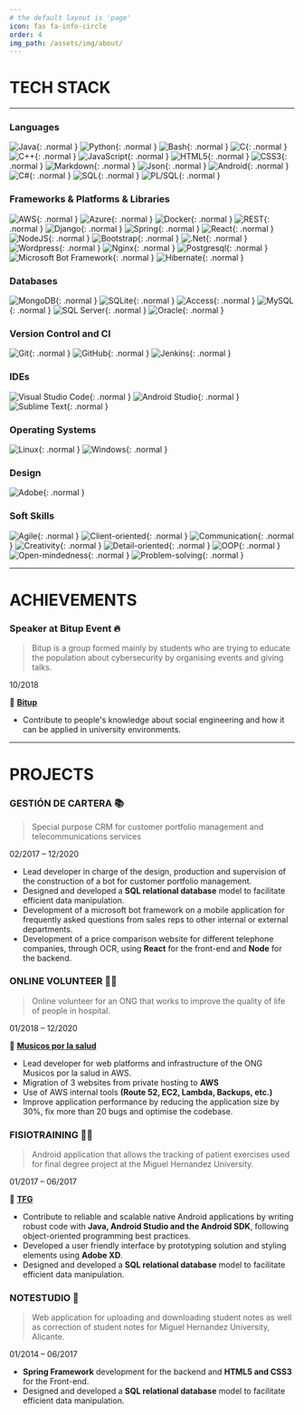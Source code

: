```yaml
---
# the default layout is 'page'
icon: fas fa-info-circle
order: 4
img_path: /assets/img/about/
---
```


# TECH STACK
---
### Languages

![Java](java.svg){: .normal }
![Python](python.svg){: .normal }
![Bash](bash.svg){: .normal }
![C](c.svg){: .normal }
![C++](cpp.svg){: .normal }
![JavaScript](javascript.svg){: .normal }
![HTML5](html.svg){: .normal }
![CSS3](css.svg){: .normal }
![Markdown](markdown.svg){: .normal }
![Json](json.svg){: .normal }
![Android](android.svg){: .normal }
![C#](csharp.svg){: .normal }
![SQL](sql.svg){: .normal }
![PL/SQL](plsql.svg){: .normal }

### Frameworks & Platforms & Libraries

![AWS](aws.svg){: .normal }
![Azure](azure.svg){: .normal }
![Docker](docker.svg){: .normal }
![REST](rest.svg){: .normal }
![Django](django.svg){: .normal }
![Spring](spring.svg){: .normal }
![React](react.svg){: .normal }
![NodeJS](node.svg){: .normal }
![Bootstrap](bootstrap.svg){: .normal }
![.Net](net.svg){: .normal }
![Wordpress](wordpress.svg){: .normal }
![Nginx](nginx.svg){: .normal }
![Postgresql](postgresql.svg){: .normal }
![Microsoft Bot Framework](mbf.svg){: .normal }
![Hibernate](hibernate.svg){: .normal }

### Databases

![MongoDB](mongo.svg){: .normal }
![SQLite](sqlite.svg){: .normal }
![Access](access.svg){: .normal }
![MySQL](mysql.svg){: .normal }
![SQL Server](sql-server.svg){: .normal }
![Oracle](oracle.svg){: .normal }

### Version Control and CI

![Git](git.svg){: .normal }
![GitHub](github.svg){: .normal }
![Jenkins](jenkins.svg){: .normal }

### IDEs

![Visual Studio Code](vsc.svg){: .normal }
![Android Studio](android-studio.svg){: .normal }
![Sublime Text](sublime.svg){: .normal }

### Operating Systems

![Linux](linux.svg){: .normal }
![Windows](windows.svg){: .normal }

### Design

![Adobe](adobe.svg){: .normal }

### Soft Skills

![Agile](agile.svg){: .normal }
![Client-oriented](client.svg){: .normal }
![Communication](comm.svg){: .normal }
![Creativity](creat.svg){: .normal }
![Detail-oriented](detail.svg){: .normal }
![OOP](oop.svg){: .normal }
![Open-mindedness](open.svg){: .normal }
![Problem-solving](problem.svg){: .normal }

---

# ACHIEVEMENTS

### <small><code></code></small>Speaker at Bitup Event &#128293;

> Bitup is a group formed mainly by students who are trying to educate the population about cybersecurity by organising events and giving talks.

<p><span class="text-right">10/2018</span></p>

&#128279; [**Bitup**](https://bitupalicante.com/)

* Contribute to people's knowledge about social engineering and how it can be applied in university environments.

---

# PROJECTS

### GESTIÓN DE CARTERA 📚

> Special purpose CRM for customer portfolio management and telecommunications services

<p><span class="text-right">02/2017 – 12/2020</span></p>

* Lead developer in charge of the design, production and supervision of the construction of a bot for customer portfolio management.
* Designed and developed a <strong>SQL relational database</strong> model to facilitate efficient data manipulation.
* Development of a microsoft bot framework on a mobile application for frequently asked questions from sales reps to other internal or external departments. 
* Development of a price comparison website for different telephone companies, through OCR, using <strong>React</strong> for the front-end and <strong>Node</strong> for the backend.


### ONLINE VOLUNTEER 🧑‍🎓

> Online volunteer for an ONG that works to improve the quality of life of people in hospital.

<p><span class="text-right">01/2018 – 12/2020</span></p>

🔗 [**Musicos por la salud**](https://musicosporlasalud.org)

* Lead developer for web platforms and infrastructure of the ONG Musicos por la salud in AWS.
* Migration of 3 websites from private hosting to <strong>AWS</strong>
* Use of AWS internal tools <strong>(Route 52, EC2, Lambda, Backups, etc.)</strong>
* Improve application performance by reducing the application size by 30%, fix more than 20 bugs and optimise the codebase.

### FISIOTRAINING 👨‍⚕️

> Android application that allows the tracking of patient exercises used for final degree project at the Miguel Hernandez University.

<p><span class="text-right">01/2017 – 06/2017</span></p>

&#128279; [**TFG**](http://dspace.umh.es/bitstream/11000/3982/1/DUE%C3%91AS%20ROPERO%2C%20M%C3%93NICA.pdf)

* Contribute to reliable and scalable native Android applications by writing robust code with <strong>Java, Android Studio and the Android SDK</strong>, following object-oriented programming best practices.
* Developed a user friendly interface by prototyping solution and styling elements using <strong>Adobe XD</strong>.
* Designed and developed a <strong>SQL relational database</strong> model to facilitate efficient data manipulation.
  
### NOTESTUDIO 📖

> Web application for uploading and downloading student notes as well as correction of student notes for Miguel Hernandez University, Alicante.

<p><span class="text-right">01/2014 – 06/2017</span></p>

* <strong>Spring Framework</strong> development for the backend and <strong>HTML5 and CSS3</strong> for the Front-end.
* Designed and developed a <strong>SQL relational database</strong> model to facilitate efficient data manipulation.
